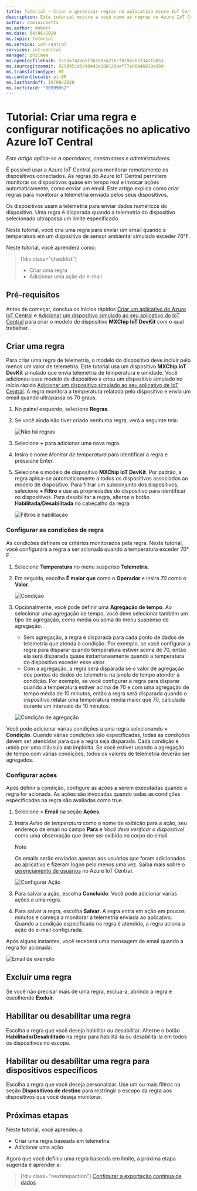 ```yaml
---
title: Tutorial – Criar e gerenciar regras no aplicativo Azure IoT Central
description: Este tutorial mostra a você como as regras do Azure IoT Central permitem monitorar os dispositivos quase em tempo real e invocar ações automaticamente, como enviar um email, quando a regra é disparada.
author: dominicbetts
ms.author: dobett
ms.date: 04/06/2020
ms.topic: tutorial
ms.service: iot-central
services: iot-central
manager: philmea
ms.openlocfilehash: 555da74da65f3b1897a276cf819a263334cfa053
ms.sourcegitcommit: 829d951d5c90442a38012daaf77e86046018e5b9
ms.translationtype: HT
ms.contentlocale: pt-BR
ms.lasthandoff: 10/09/2020
ms.locfileid: "80999052"
---
```

# <a name="tutorial-create-a-rule-and-set-up-notifications-in-your-azure-iot-central-application"></a>Tutorial: Criar uma regra e configurar notificações no aplicativo Azure IoT Central

*Este artigo aplica-se a operadores, construtores e administradores.*

É possível usar a Azure IoT Central para monitorar remotamente os dispositivos conectados. As regras do Azure IoT Central permitem monitorar os dispositivos quase em tempo real e invocar ações automaticamente, como enviar um email. Este artigo explica como criar regras para monitorar a telemetria enviada pelos seus dispositivos.

Os dispositivos usam a telemetria para enviar dados numéricos do dispositivo. Uma regra é disparada quando a telemetria do dispositivo selecionado ultrapassa um limite especificado.

Neste tutorial, você cria uma regra para enviar um email quando a temperatura em um dispositivo de sensor ambiental simulado exceder 70&deg;F.

Neste tutorial, você aprenderá como:

> [!div class="checklist"]
>
> * Criar uma regra
> * Adicionar uma ação de e-mail

## <a name="prerequisites"></a>Pré-requisitos

Antes de começar, conclua os inícios rápidos [Criar um aplicativo do Azure IoT Central](./quick-deploy-iot-central.md) e [Adicionar um dispositivo simulado ao seu aplicativo do IoT Central](./quick-create-simulated-device.md) para criar o modelo de dispositivo **MXChip IoT DevKit** com o qual trabalhar.

## <a name="create-a-rule"></a>Criar uma regra

Para criar uma regra de telemetria, o modelo do dispositivo deve incluir pelo menos um valor de telemetria. Este tutorial usa um dispositivo **MXChip IoT DevKit** simulado que envia telemetria de temperatura e umidade. Você adicionou esse modelo de dispositivo e criou um dispositivo simulado no início rápido [Adicionar um dispositivo simulado ao seu aplicativo de IoT Central](./quick-create-simulated-device.md). A regra monitora a temperatura relatada pelo dispositivo e envia um email quando ultrapassa os 70 graus.

1. No painel esquerdo, selecione **Regras**.

1. Se você ainda não tiver criado nenhuma regra, verá a seguinte tela:

    ![Não há regras](media/tutorial-create-telemetry-rules/rules-landing-page1.png)

1. Selecione **+** para adicionar uma nova regra.

1. Insira o nome _Monitor de temperatura_ para identificar a regra e pressione Enter.

1. Selecione o modelo de dispositivo **MXChip IoT DevKit**. Por padrão, a regra aplica-se automaticamente a todos os dispositivos associados ao modelo de dispositivo. Para filtrar um subconjunto dos dispositivos, selecione **+ Filtro** e use as propriedades do dispositivo para identificar os dispositivos. Para desabilitar a regra, alterne o botão **Habilitada/Desabilitada** no cabeçalho da regra:

    ![Filtros e habilitação](media/tutorial-create-telemetry-rules/device-filters.png)

### <a name="configure-the-rule-conditions"></a>Configurar as condições de regra

As condições definem os critérios monitorados pela regra. Neste tutorial, você configurará a regra a ser acionada quando a temperatura exceder 70&deg; F.

1. Selecione **Temperatura** no menu suspenso **Telemetria**.

1. Em seguida, escolha **É maior que** como o **Operador** e insira _70_ como o **Valor**.

    ![Condição](media/tutorial-create-telemetry-rules/condition-filled-out1.png)

1. Opcionalmente, você pode definir uma **Agregação de tempo**. Ao selecionar uma agregação de tempo, você deve selecionar também um tipo de agregação, como média ou soma do menu suspenso de agregação.

    * Sem agregação, a regra é disparada para cada ponto de dados de telemetria que atenda à condição. Por exemplo, se você configurar a regra para disparar quando temperatura estiver acima de 70, então ela será disparada quase instantaneamente quando a temperatura do dispositivo exceder esse valor.
    * Com a agregação, a regra será disparada se o valor de agregação dos pontos de dados de telemetria na janela de tempo atender à condição. Por exemplo, se você configurar a regra para disparar quando a temperatura estiver acima de 70 e com uma agregação de tempo média de 10 minutos, então a regra será disparada quando o dispositivo relatar uma temperatura média maior que 70, calculada durante um intervalo de 10 minutos.

     ![Condição de agregação](media/tutorial-create-telemetry-rules/aggregate-condition-filled-out1.png)

Você pode adicionar várias condições a uma regra selecionando **+ Condição**. Quando várias condições são especificadas, todas as condições devem ser atendidas para que a regra seja disparada. Cada condição é unida por uma cláusula `AND` implícita. Se você estiver usando a agregação de tempo com várias condições, todos os valores de telemetria deverão ser agregados.

### <a name="configure-actions"></a>Configurar ações

Após definir a condição, configure as ações a serem executadas quando a regra for acionada. As ações são invocadas quando todas as condições especificadas na regra são avaliadas como true.

1. Selecione **+ Email** na seção **Ações**.

1. Insira _Aviso de temperatura_ como o nome de exibição para a ação, seu endereço de email no campo **Para** e _Você deve verificar o dispositivo!_ como uma observação que deve ser exibida no corpo do email.

    > [!NOTE]
    > Os emails serão enviados apenas aos usuários que foram adicionados ao aplicativo e fizeram logon pelo menos uma vez. Saiba mais sobre o [gerenciamento de usuários](howto-administer.md) no Azure IoT Central.

   ![Configurar Ação](media/tutorial-create-telemetry-rules/configure-action1.png)

1. Para salvar a ação, escolha **Concluído**. Você pode adicionar várias ações a uma regra.

1. Para salvar a regra, escolha **Salvar**. A regra entra em ação em poucos minutos e começa a monitorar a telemetria enviada ao aplicativo. Quando a condição especificada na regra é atendida, a regra aciona a ação de e-mail configurada.

Após alguns instantes, você receberá uma mensagem de email quando a regra for acionada:

![Email de exemplo](media/tutorial-create-telemetry-rules/email.png)

## <a name="delete-a-rule"></a>Excluir uma regra

Se você não precisar mais de uma regra, exclua-a, abrindo a regra e escolhendo **Excluir**.

## <a name="enable-or-disable-a-rule"></a>Habilitar ou desabilitar uma regra

Escolha a regra que você deseja habilitar ou desabilitar. Alterne o botão **Habilitado/Desabilitado** na regra para habilitá-la ou desabilitá-la em todos os dispositivos no escopo.

## <a name="enable-or-disable-a-rule-for-specific-devices"></a>Habilitar ou desabilitar uma regra para dispositivos específicos

Escolha a regra que você deseja personalizar. Use um ou mais filtros na seção **Dispositivos de destino** para restringir o escopo da regra aos dispositivos que você deseja monitorar.

## <a name="next-steps"></a>Próximas etapas

Neste tutorial, você aprendeu a:

* Criar uma regra baseada em telemetria
* Adicionar uma ação

Agora que você definiu uma regra baseada em limite, a próxima etapa sugerida é aprender a:

> [!div class="nextstepaction"]
> [Configurar a exportação contínua de dados](./howto-export-data.md).
